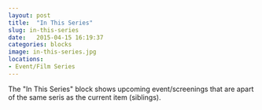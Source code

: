 ```yaml
---
layout: post
title:  "In This Series"
slug: in-this-series
date:   2015-04-15 16:19:37
categories: blocks
image: in-this-series.jpg
locations: 
- Event/Film Series
---
```


The "In This Series" block shows upcoming event/screenings that are apart of the same seris as the current item (siblings).